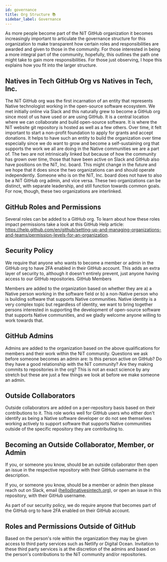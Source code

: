 ```yaml
---
id: governance
title: Org Structure 📚
sidebar_label: Governance
---
```


As more people become part of the NiT GitHub organization it becomes increasingly important to articulate the governance structure for this organization to make transparent how certain roles and responsibilities are awarded and given to those in the community. For those interested in being a more integral part of the community, hopefully, this outlines the path one might take to gain more responsibilities. For those just observing, I hope this explains how you fit into the larger structure.

## Natives in Tech GitHub Org vs Natives in Tech, Inc.

The NiT GitHub org was the first incarnation of an entity that represents Native technologist working in the open-source software ecosystem. We met initially online via Slack and this naturally grew to become a GitHub org since most of us have used or are using GitHub. It is a central location where we can collaborate and build open-source software. It is where the NiT website git repository is hosted as well as a few others. Over time, it felt important to start a non-profit foundation to apply for grants and accept donations. It helps to have such an entity to build the organization over time especially since we do want to grow and become a self-sustaining org that supports the work we all are doing in the Native communities we are a part of. The two are not intrinsically linked but because of how the community has grown over time, those that have been active on Slack and GitHub also have positions on the NiT, Inc. board. This might change in the future and we hope that it does since the two organizations can and should operate independently. Someone who is on the NiT, Inc. board does not have to also be a NiT GitHub org admin, and vice versa. These two organizations can be distinct, with separate leadership, and still function towards common goals. For now, though, these two organizations are interlinked.

## GitHub Roles and Permissions

Several roles can be added to a GitHub org. To learn about how these roles impact permissions take a look at this GitHub Help article: https://help.github.com/en/github/setting-up-and-managing-organizations-and-teams/permission-levels-for-an-organization.

## Security Policy

We require that anyone who wants to become a member or admin in the GitHub org to have 2FA enabled in their GitHub account. This adds an extra layer of security to, although it doesn't entirely prevent, just anyone having access to our GitHub repositories. GitHub Members

Members are added to the organization based on whether they are a) a Native person working in the software field or b) a non-Native person who is building software that supports Native communities. Native identity is a very complex topic but regardless of identity, we want to bring together persons interested in supporting the development of open-source software that supports Native communities, and we gladly welcome anyone willing to work towards that.

## GitHub Admins

Admins are added to the organization based on the above qualifications for members and their work within the NiT community. Questions we ask before someone becomes an admin are: Is this person active on GitHub? Do they have a good relationship with the NiT community? Are they making commits to repositories in the org? This is not an exact science by any stretch but these are just a few things we look at before we make someone an admin.

## Outside Collaborators

Outside collaborators are added on a per-repository basis based on their contributions to it. This role works well for GitHub users who either don't identify as being a Native software developer or do not see themselves working actively to support software that supports Native communities outside of the specific repository they are contributing to.

## Becoming an Outside Collaborator, Member, or Admin

If you, or someone you know, should be an outside collaborator then open an issue in the respective repository with their GitHub username in the description.

If you, or someone you know, should be a member or admin then please reach out on Slack, email (hello@nativesintech.org), or open an issue in this repository, with their GitHub username.

As part of our security policy, we do require anyone that becomes part of the GitHub org to have 2FA enabled on their GitHub account.

## Roles and Permissions Outside of GitHub

Based on the person's role within the organization they may be given access to third party services such as Netlify or Digital Ocean. Invitation to these third party services is at the discretion of the admins and based on the person's contributions to the NiT community and/or repositories.
